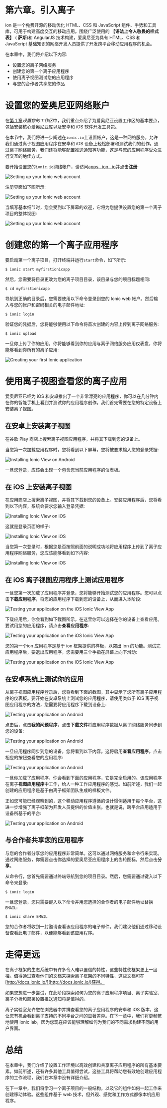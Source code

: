 # 第六章。引入离子

ion 是一个免费开源的移动优化 HTML、CSS 和 JavaScript 组件、手势和工具库，可用于构建高度交互的移动应用。围绕广泛使用的 **【语法上令人敬畏的样式表】** ( **萨斯**)和 AngularJS 技术构建，爱奥尼亚为具有 HTML、CSS 和 JavaScript 基础知识的网络开发人员提供了开发跨平台移动应用程序的机会。

在本章中，我们将介绍以下内容:

*   设置您的离子网络服务
*   创建您的第一个离子应用程序
*   使用离子视图测试您的应用程序
*   与您的合作者共享您的作品

# 设置您的爱奥尼亚网络账户

在[第 1 章](01.html "Chapter 1. Setting Up Your Workspace")*设置您的工作区*中，我们重点介绍了为爱奥尼亚设置工作区的基本要点，包括安装核心爱奥尼亚库以及安卓和 iOS 软件开发工具包。

在本节中，我们将进一步阐述在`ionic.io`上设置帐户，这是一种网络服务，允许我们通过离子视图应用程序在安卓和 iOS 设备上轻松部署和测试我们的创作。通过离子网络服务，我们还将能够配置推送通知等功能，这是与您的应用程序受众进行交互的绝佳方式。

要开始设置您的`ionic.io`网络帐户，请访问[apps . ion . io](http://apps.ionic.io)并点击**注册**:

![Setting up your Ionic web account](graphics/B04653_06_01.jpg)

注册界面如下图所示:

![Setting up your Ionic web account](graphics/B04653_06_02.jpg)

当填写基本细节时，您会受到以下屏幕的欢迎，它将为您提供设置您的第一个离子项目的整体视图:

![Setting up your Ionic web account](graphics/B04653_06_03.jpg)

# 创建您的第一个离子应用程序

要启动第一个离子项目，打开终端并运行`start`命令，如下所示:

```
$ ionic start myfirstionicapp

```

然后，您需要将目录更改为您的离子项目目录，该目录与您的项目标题相同:

```
$ cd myfirstionicapp

```

导航到正确的目录后，您需要使用以下命令登录到您的 Ionic web 帐户。然后输入与您的帐户和密码相关的电子邮件地址:

```
$ ionic login

```

验证您的凭据后，您将能够使用以下命令将首次创建的内容上传到离子网络服务:

```
$ ionic upload

```

一旦你上传了你的应用，你将能够看到你的应用与离子网络服务应用仪表盘，你将能够看到你所有的离子应用:

![Creating your first Ionic application](graphics/B04653_06_04.jpg)

# 使用离子视图查看您的离子应用

爱奥尼亚已经为 iOS 和安卓推出了一个非常漂亮的应用程序，你可以在几分钟内在你的智能手机上看到并测试你的应用程序创作。我们首先需要在您的特定设备上安装离子视图。

## 在安卓上安装离子视图

在谷歌 Play 商店上搜索离子视图应用程序，并将其下载到您的设备上。

当您第一次加载应用程序时，您将看到以下屏幕，您将被要求输入您的登录凭据:

![Installing Ionic View on Android](graphics/B04653_06_05.jpg)

一旦您登录，应该会出现一个包含您当前应用程序的仪表板。

## 在 iOS 上安装离子视图

在应用商店上搜索离子视图，并将其下载到您的设备上。安装应用程序后，您将看到以下内容，系统会要求您输入登录凭据:

![Installing Ionic View on iOS](graphics/B04653_06_06.jpg)

这就是登录页面的样子:

![Installing Ionic View on iOS](graphics/B04653_06_07.jpg)

当您第一次登录时，根据您是否按照前面的说明成功地将应用程序上传到了离子应用程序网络服务，您应该能够看到如下内容:

![Installing Ionic View on iOS](graphics/B04653_06_08.jpg)

## 在 iOS 离子视图应用程序上测试应用程序

一旦您第一次加载了应用程序并登录，您将能够开始测试您的应用程序。您可以点击**下载应用程序**，将您的应用程序下载到您的设备上，从而进入本阶段:

![Testing your application on the iOS Ionic View App](graphics/B04653_06_09.jpg)

下载应用后，你会看到如下截图所示，在这里你可以选择在你的设备上查看应用。要试用您的应用程序，请点击**查看应用程序**:

![Testing your application on the iOS Ionic View App](graphics/B04653_06_10.jpg)

您的第一个ion 应用程序是基于 ion 框架提供的样板，以突出 ion 的功能。测试完应用程序后，要退出应用程序，您需要用三个手指在屏幕上向下滑动:

![Testing your application on the iOS Ionic View App](graphics/B04653_06_11.jpg)

## 在安卓系统上测试你的应用

从离子视图应用程序登录后，您将看到下面的截图，其中显示了您所有离子应用程序的仪表板。要开始在安卓系统上测试您的应用程序，请使用类似于 iOS 离子视图应用程序的方法，您需要将应用程序下载到设备上:

![Testing your application on Android](graphics/B04653_06_12.jpg)

点击后，点击**我的问题程序**，点击**下载文件**将应用程序数据从离子网络服务同步到您的设备:

![Testing your application on Android](graphics/B04653_06_13.jpg)

一旦应用程序同步到您的设备，您将看到以下内容。这将启用**查看应用程序**。点击相应的按钮查看您的应用程序:

![Testing your application on Android](graphics/B04653_06_14.jpg)

一旦你加载了应用程序，你会看到下面的应用程序，它是完全启用的。该应用程序在离子**视图应用程序**中工作，给人一种工作应用程序的感觉。如前所述，我们一起创建的应用程序是基于由离子框架团队生成的样板文件。

正如您可能已经观察到的，这个移动应用程序遵循的设计惯例适用于每个平台，这进一步增强了离子框架为开发人员提供的价值主张。也就是说，跨平台应用适用于设备所基于的平台:

![Testing your application on Android](graphics/B04653_06_15.jpg)

## 与合作者共享您的应用程序

与您的合作者分享您的应用程序非常简单。这可以通过网络服务和命令行来实现。通过网络服务，你需要点击你选择的爱奥尼亚应用程序上的齿轮图标，然后点击**分享**。

从命令行，您首先需要通过终端导航到您的项目目录。然后，您需要通过键入以下命令来登录:

```
$ ionic login

```

一旦您登录，您只需要键入以下命令并用您选择的合作者的电子邮件地址替换`EMAIL`:

```
$ ionic share EMAIL

```

您的合作者将收到一封邀请查看该应用程序的电子邮件。我们建议他们通过移动设备查看此电子邮件，以便能够看到该应用程序。

# 走得更远

在离子框架的生态系统中有许多令人难以置信的特性，这些特性使框架更上一层楼。值得通过查看他们的文档来探索离子框架的不同特性，这些文档可在[http://docs.ionic.io/](http://docs.ionic.io/)获得。

如果您想进一步尝试，在此阶段探索如何为您的离子应用程序项目、离子实验室、离子分析和部署设置推送通知将是值得的。

离子实验室允许您在浏览器中并排查看您的离子应用程序的安卓和 iOS 版本，这让您有机会看到离子支持的不同平台之间的显著差异。在下一章中，我们将更频繁地使用 Ionic lab，因为您现在应该能够理解如何为我们的不同需求构建不同的用户界面。

# 总结

在本章中，我们介绍了设置工作环境以高效创建和共享离子应用程序的所有基本要素。如前所述，还有许多其他工具值得尝试，这些工具将帮助您有效地创建应用程序的工作流程，我们在本章中没有详细介绍。

在下一章中，我们将学习一个离子项目的一般结构，以及它的组件如何一起工作来创建移动体验。这些组件基于 web 技术，但外观、感觉和工作方式都像本机应用程序。